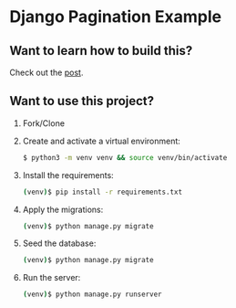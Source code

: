 # Django Pagination Example

## Want to learn how to build this?

Check out the [post](https://testdriven.io/blog/django-pagination/).

## Want to use this project?

1. Fork/Clone

1. Create and activate a virtual environment:

    ```sh
    $ python3 -m venv venv && source venv/bin/activate
    ```

1. Install the requirements:

    ```sh
    (venv)$ pip install -r requirements.txt
    ```

1. Apply the migrations:

    ```sh
    (venv)$ python manage.py migrate
    ```

1. Seed the database:

    ```sh
    (venv)$ python manage.py migrate
    ```

1. Run the server:

    ```sh
    (venv)$ python manage.py runserver
    ```

